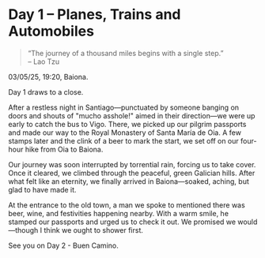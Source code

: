 # Day 1 – Planes, Trains and Automobiles

> “The journey of a thousand miles begins with a single step.”  
> – Lao Tzu

03/05/25, 19:20, Baiona.

Day 1 draws to a close.

After a restless night in Santiago—punctuated by someone banging on doors and shouts of "mucho asshole!" aimed in their direction—we were up early to catch the bus to Vigo. There, we picked up our pilgrim passports and made our way to the Royal Monastery of Santa María de Oia. A few stamps later and the clink of a beer to mark the start, we set off on our four-hour hike from Oia to Baiona.

Our journey was soon interrupted by torrential rain, forcing us to take cover. Once it cleared, we climbed through the peaceful, green Galician hills. After what felt like an eternity, we finally arrived in Baiona—soaked, aching, but glad to have made it.

At the entrance to the old town, a man we spoke to mentioned there was beer, wine, and festivities happening nearby. With a warm smile, he stamped our passports and urged us to check it out. We promised we would—though I think we ought to shower first. 

See you on Day 2 - Buen Camino.



